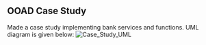 OOAD Case Study
---------------

Made a case study implementing bank services and functions.
UML diagram is given below:
![Case_Study_UML](https://github.com/athul-v-nair/OOAD-Assignment-Bank/assets/107465027/1c1b5297-e193-4226-81bd-d80cf417a352)

